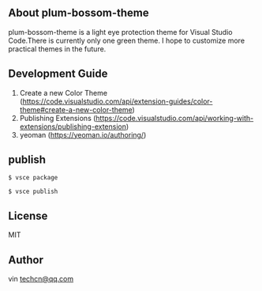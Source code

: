 ## About plum-bossom-theme
plum-bossom-theme is a light eye protection theme for Visual Studio Code.There is currently only one green theme.
 I hope to customize more practical themes in the future.

## Development Guide
1. Create a new Color Theme (https://code.visualstudio.com/api/extension-guides/color-theme#create-a-new-color-theme)
2. Publishing Extensions (https://code.visualstudio.com/api/working-with-extensions/publishing-extension)
3. yeoman (https://yeoman.io/authoring/)

## publish
```
$ vsce package

$ vsce publish
```

## License
MIT

## Author
<NAME>vin
<EMAIL>techcn@qq.com